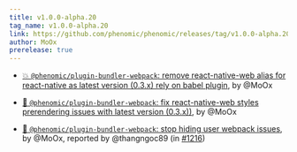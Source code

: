 ```yaml
---
title: v1.0.0-alpha.20
tag_name: v1.0.0-alpha.20
link: https://github.com/phenomic/phenomic/releases/tag/v1.0.0-alpha.20
author: MoOx
prerelease: true
---
```


- [💥 `@phenomic/plugin-bundler-webpack`: remove react-native-web alias for react-native as latest version (0.3.x) rely on babel plugin](https://github.com/phenomic/phenomic/commit/3659957b08b1b983f902af0d4a1d93d7d54e2864),
  by @MoOx

- [🐛 `@phenomic/plugin-bundler-webpack`: fix react-native-web styles prerendering issues with latest version (0.3.x))](https://github.com/phenomic/phenomic/commit/d51090852dab5dc750f4b92ceb0b0c0e4134389d),
  by @MoOx

- [🐛 `@phenomic/plugin-bundler-webpack`: stop hiding user webpack issues](https://github.com/phenomic/phenomic/commit/242f6c5eac2a009dc42bcdb73b59feed8e82b64b),
  by @MoOx, reported by @thangngoc89 (in
  [#1216](https://github.com/phenomic/phenomic/issues/1216))
